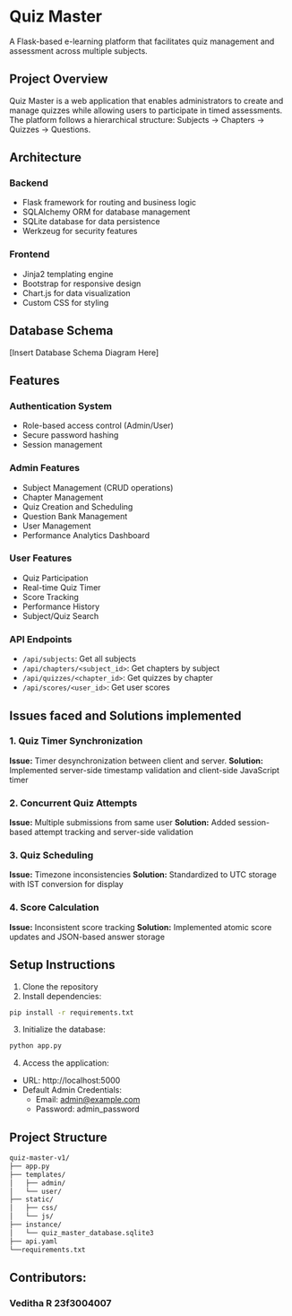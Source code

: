 # Quiz Master

A Flask-based e-learning platform that facilitates quiz management and assessment across multiple subjects.

## Project Overview

Quiz Master is a web application that enables administrators to create and manage quizzes while allowing users to participate in timed assessments. The platform follows a hierarchical structure: Subjects → Chapters → Quizzes → Questions.

## Architecture

### Backend
- Flask framework for routing and business logic
- SQLAlchemy ORM for database management
- SQLite database for data persistence
- Werkzeug for security features

### Frontend
- Jinja2 templating engine
- Bootstrap for responsive design
- Chart.js for data visualization
- Custom CSS for styling

## Database Schema

[Insert Database Schema Diagram Here]

## Features

### Authentication System
- Role-based access control (Admin/User)
- Secure password hashing
- Session management

### Admin Features
- Subject Management (CRUD operations)
- Chapter Management
- Quiz Creation and Scheduling
- Question Bank Management
- User Management
- Performance Analytics Dashboard

### User Features
- Quiz Participation
- Real-time Quiz Timer
- Score Tracking
- Performance History
- Subject/Quiz Search

### API Endpoints
- `/api/subjects`: Get all subjects
- `/api/chapters/<subject_id>`: Get chapters by subject
- `/api/quizzes/<chapter_id>`: Get quizzes by chapter
- `/api/scores/<user_id>`: Get user scores

## Issues faced and Solutions implemented

### 1. Quiz Timer Synchronization
**Issue:** Timer desynchronization between client and server.
**Solution:** Implemented server-side timestamp validation and client-side JavaScript timer

### 2. Concurrent Quiz Attempts
**Issue:** Multiple submissions from same user
**Solution:** Added session-based attempt tracking and server-side validation

### 3. Quiz Scheduling
**Issue:** Timezone inconsistencies
**Solution:** Standardized to UTC storage with IST conversion for display

### 4. Score Calculation
**Issue:** Inconsistent score tracking
**Solution:** Implemented atomic score updates and JSON-based answer storage

## Setup Instructions

1. Clone the repository
2. Install dependencies:
```bash
pip install -r requirements.txt
```
3. Initialize the database:
```bash
python app.py
```
4. Access the application:
- URL: http://localhost:5000
- Default Admin Credentials:
  - Email: admin@example.com
  - Password: admin_password
## Project Structure
```bash
quiz-master-v1/
├── app.py
├── templates/
│   ├── admin/
│   └── user/
├── static/
│   ├── css/
│   └── js/
├── instance/
│   └── quiz_master_database.sqlite3
├── api.yaml
└──requirements.txt
```
## Contributors:
### Veditha R 23f3004007